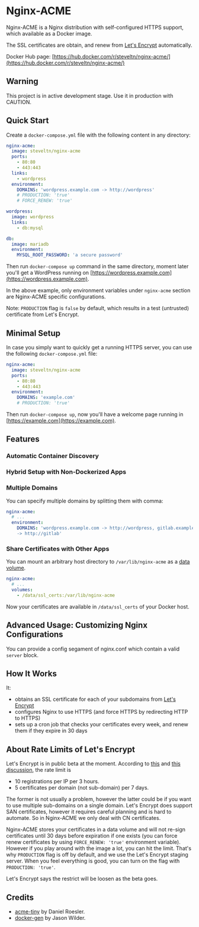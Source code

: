 # Nginx-ACME

Nginx-ACME is a Nginx distribution with self-configured HTTPS support, which
available as a Docker image.

The SSL certificates are obtain, and renew from [Let's Encrypt](https://letsencrypt.org) automatically.

Docker Hub page: [https://hub.docker.com/r/steveltn/nginx-acme/](https://hub.docker.com/r/steveltn/nginx-acme/)

## Warning

This project is in active development stage. Use it in production with CAUTION.

## Quick Start

Create a `docker-compose.yml` file with the following content in any
directory:

```yaml
nginx-acme:
  image: steveltn/nginx-acme
  ports:
    - 80:80
    - 443:443
  links:
    - wordpress
  environment:
    DOMAINS: 'wordpress.example.com -> http://wordpress'
    # PRODUCTION: 'true'
    # FORCE_RENEW: 'true'

wordpress:
  image: wordpress
  links:
    - db:mysql

db:
  image: mariadb
  environment:
    MYSQL_ROOT_PASSWORD: 'a secure password'
```

Then run `docker-compose up` command in the same directory, moment later
you'll get a WordPress running on
[https://wordpress.example.com](https://wordpress.example.com).

In the above example, only environment variables under `nginx-acme` section are Nginx-ACME specific configurations.

Note: `PRODUCTION` flag is `false` by default, which results in a test
(untrusted) certificate from Let's Encrypt.

## Minimal Setup

In case you simply want to quickly get a running HTTPS server, you can use the following `docker-compose.yml` file:

```yaml
nginx-acme:
  image: steveltn/nginx-acme
  ports:
    - 80:80
    - 443:443
  environment:
    DOMAINS: 'example.com'
    # PRODUCTION: 'true'
```

Then run `docker-compose up`, now you'll have a welcome page running in
[https://example.com](https://example.com).

## Features

### Automatic Container Discovery

### Hybrid Setup with Non-Dockerized Apps

### Multiple Domains

You can specify multiple domains by splitting them with comma:

```yaml
nginx-acme:
  # ...
  environment:
    DOMAINS: 'wordpress.example.com -> http://wordpress, gitlab.example.com
    -> http://gitlab'
```

### Share Certificates with Other Apps

You can mount an arbitrary host directory to `/var/lib/nginx-acme` as a
[data volume](https://docs.docker.com/engine/userguide/dockervolumes/).

```yaml
nginx-acme:
  # ...
  volumes:
    - /data/ssl_certs:/var/lib/nginx-acme
```

Now your certificates are available in `/data/ssl_certs` of your Docker
host.

## Advanced Usage: Customizing Nginx Configurations

You can provide a config segament of nginx.conf which contain a valid
`server` block.

## How It Works

It:

* obtains an SSL certificate for each of your subdomains from [Let's Encrypt](https://letsencrypt.org)
* configures Nginx to use HTTPS (and force HTTPS by redirecting HTTP to HTTPS)
* sets up a cron job that checks your certificates every week, and renew them if they expire in 30 days

## About Rate Limits of Let's Encrypt

Let's Encrypt is in public beta at the moment. According to
[this](https://community.letsencrypt.org/t/public-beta-rate-limits/4772) and
[this discussion](https://community.letsencrypt.org/t/public-beta-rate-limits/4772/42),
the rate limit is

* 10 registrations per IP per 3 hours.
* 5 certificates per domain (not sub-domain) per 7 days.

The former is not usually a problem, however the latter could be if you want
to use multiple sub-domains on a single domain. Let's Encrypt does support SAN
certificates, however it requires careful planning and is hard to automate. So
in Nginx-ACME we only deal with CN certificates.

Nginx-ACME stores your certificates in a data volume and will not re-sign
certificates until 30 days before expiration if one exists (you can force
renew certificates by using `FORCE_RENEW: 'true'` environment variable). However
if you play around with the image a lot, you can hit the limit. That's why
`PRODUCTION` flag is off by default, and we use the Let's Encrypt staging
server. When you feel everything is good, you can turn on the flag with
`PRODUCTION: 'true'`.

Let's Encrypt says the restrict will be loosen as the beta goes.

## Credits

* [acme-tiny](https://github.com/diafygi/acme-tiny) by Daniel Roesler.
* [docker-gen](https://github.com/jwilder/docker-gen) by Jason Wilder.
